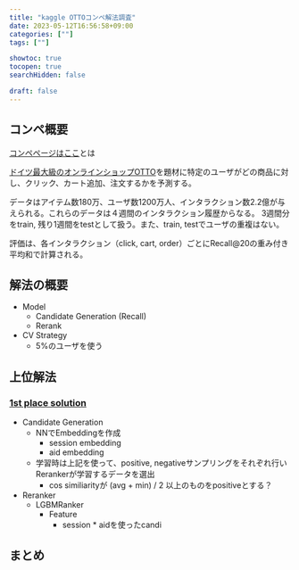 ```yaml
---
title: "kaggle OTTOコンペ解法調査"
date: 2023-05-12T16:56:58+09:00
categories: [""]
tags: [""]

showtoc: true
tocopen: true
searchHidden: false

draft: false
---
```


## コンペ概要

[コンペページはここ](https://www.kaggle.com/competitions/otto-recommender-system/overview)とは

[ドイツ最大級のオンラインショップOTTO](https://www.otto.de/)を題材に特定のユーザがどの商品に対し、クリック、カート追加、注文するかを予測する。

データはアイテム数180万、ユーザ数1200万人、インタラクション数2.2億が与えられる。これらのデータは４週間のインタラクション履歴からなる。
3週間分をtrain, 残り1週間をtestとして扱う。また、train, testでユーザの重複はない。

評価は、各インタラクション（click, cart, order）ごとにRecall@20の重み付き平均和で計算される。

## 解法の概要

- Model
  - Candidate Generation (Recall)
  - Rerank
- CV Strategy
  - 5%のユーザを使う

## 上位解法

### [1st place solution](https://www.kaggle.com/competitions/otto-recommender-system/discussion/384022)

- Candidate Generation
  - NNでEmbeddingを作成
    - session embedding
    - aid embedding
  - 学習時は上記を使って、positive, negativeサンプリングをそれぞれ行いRerankerが学習するデータを選出
    - cos similiarityが (avg + min) / 2 以上のものをpositiveとする？
- Reranker
  - LGBMRanker
    - Feature
      - session * aidを使ったcandi

## まとめ
